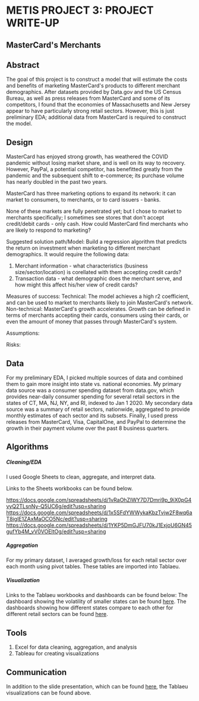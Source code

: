 # METIS PROJECT 3: PROJECT WRITE-UP

## MasterCard's Merchants

## Abstract
The goal of this project is to construct a model that will estimate the costs and benefits of marketing MasterCard's products to different merchant demographics.
After datasets provided by Data.gov and the US Census Bureau, as well as press releases from MasterCard and some of its competitors, I found that the economies of Massachusetts and New Jersey appear to have particularly strong retail sectors. However, this is just preliminary EDA; additional data from MasterCard is required to construct the model.

## Design
MasterCard has enjoyed strong growth, has weathered the COVID pandemic without losing market share, and is well on its way to recovery. However, PayPal, a potential competitor, has benefitted greatly from the pandemic and the subsequent shift to e-commerce; its purchase volume has nearly doubled in the past two years. 

MasterCard has three marketing options to expand its network: it can market to consumers, to merchants, or to card issuers - banks.

None of these markets are fully penetrated yet; but I chose to market to merchants specifically; I sometimes see stores that don't accept credit/debit cards - only cash. How could MasterCard find merchants who are likely to respond to marketing?

Suggested solution path/Model:
Build a regression algorithm that predicts the return on investment when marketing to different merchant demographics. It would require the following data:
1. Merchant information - what characteristics (business size/sector/location) is corellated with them accepting credit cards?
2. Transaction data - what demographic does the merchant serve, and how might this affect his/her view of credit cards?

Measures of success:
Technical: The model achieves a high r2 coefficient, and can be used to market to merchants likely to join MasterCard's network.
Non-technical: MasterCard's growth accelerates. Growth can be defined in terms of merchants accepting their cards, consumers using their cards, or even the amount of money that passes through MasterCard's system.

Assumptions:

Risks:


## Data
For my preliminary EDA, I picked multiple sources of data and combined them to gain more insight into state vs. national economies.
My primary data source was a consumer spending dataset from data.gov, which provides near-daily consumer spending for several retail sectors in the states of CT, MA, NJ, NY, and RI, indexed to Jan 1 2020.
My secondary data source was a summary of retail sectors, nationwide, aggregated to provide monthly estimates of each sector and its subsets.
Finally, I used press releases from MasterCard, Visa, CapitalOne, and PayPal to determine the growth in their payment volume over the past 8 business quarters.


## Algorithms
##### Cleaning/EDA
I used Google Sheets to clean, aggregate, and interpret data.

Links to the Sheets workbooks can be found below.

https://docs.google.com/spreadsheets/d/1vRaOhZIWY7D7Dmri9p_9iX0pG4vyQ2TLsnNy-Q5UC6g/edit?usp=sharing
https://docs.google.com/spreadsheets/d/1x5SFdYWWykaKbzTvjw2F8wq6aT8igIE1ZAxMaOCO5Nc/edit?usp=sharing
https://docs.google.com/spreadsheets/d/1YKP5DmGJFU70kJ1ExjoU6GN45gufYb4M_vV0VOEltOg/edit?usp=sharing
##### Aggregation
For my primary dataset, I averaged growth/loss for each retail sector over each month using pivot tables. These tables are imported into Tablaeu.

##### Visualization
Links to the Tablaeu workbooks and dashboards can be found below:
The dashboard showing the volatility of smaller states can be found [here](https://public.tableau.com/app/profile/matt.k1804/viz/Metis3MACompetition/RecessionRecovery?publish=yes).
The dashboards showing how different states compare to each other for different retail sectors can be found [here](https://public.tableau.com/app/profile/matt.k1804/viz/Metis3MACompetition/RecessionRecovery?publish=yes).

## Tools
1. Excel for data cleaning, aggregation, and analysis
2. Tableau for creating visualizations

## Communication
In addition to the slide presentation, which can be found [here](https://docs.google.com/presentation/d/1wRh7ijjPt8EI46xX4Au0aZUUAuPR9FK39UN7HvDB1k4/edit?usp=sharing), the Tablaeu visualizations can be found above.
